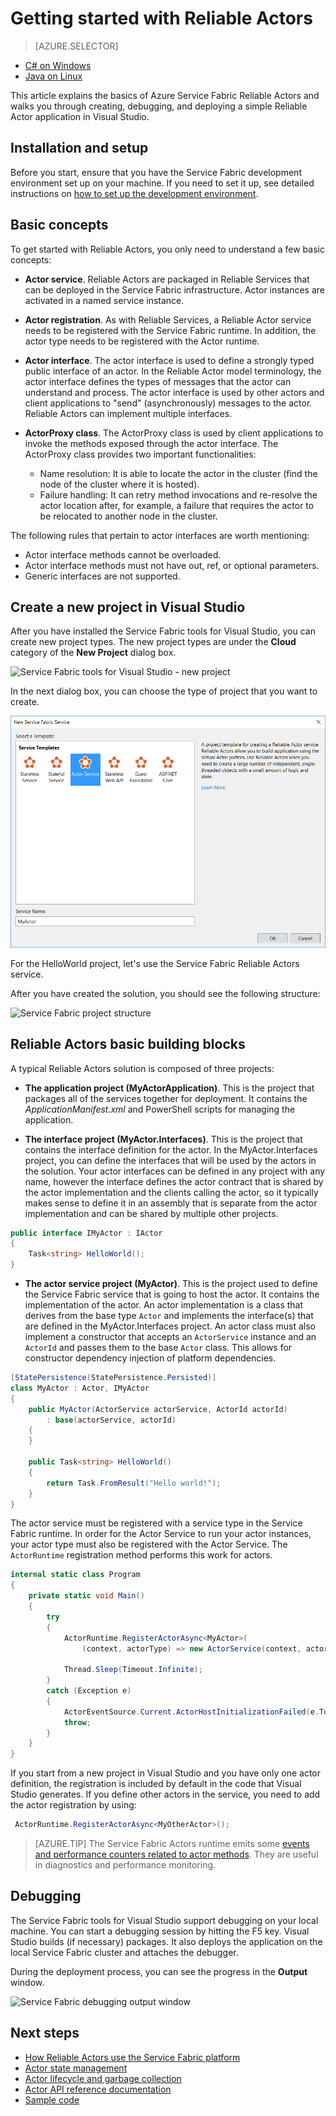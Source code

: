 <properties
   pageTitle="Get started with Service Fabric Reliable Actors | Microsoft Azure"
   description="This tutorial walks you through the steps of creating, debugging, and deploying a simple actor-based service using Service Fabric Reliable Actors."
   services="service-fabric"
   documentationCenter=".net"
   authors="vturecek"
   manager="timlt"
   editor=""/>

<tags
   ms.service="service-fabric"
   ms.devlang="dotnet"
   ms.topic="article"
   ms.tgt_pltfrm="NA"
   ms.workload="NA"
   ms.date="09/25/2016"
   ms.author="vturecek"/>

# Getting started with Reliable Actors

> [AZURE.SELECTOR]
- [C# on Windows](service-fabric-reliable-actors-get-started.md)
- [Java on Linux](service-fabric-reliable-actors-get-started-java.md)

This article explains the basics of Azure Service Fabric Reliable Actors and walks you through creating, debugging, and deploying a simple Reliable Actor application in Visual Studio.

## Installation and setup
Before you start, ensure that you have the Service Fabric development environment set up on your machine.
If you need to set it up, see detailed instructions on [how to set up the development environment](service-fabric-get-started.md).

## Basic concepts
To get started with Reliable Actors, you only need to understand a few basic concepts:

 * **Actor service**. Reliable Actors are packaged in Reliable Services that can be deployed in the Service Fabric infrastructure. Actor instances are activated in a named service instance.
 
 * **Actor registration**. As with Reliable Services, a Reliable Actor service needs to be registered with the Service Fabric runtime. In addition, the actor type needs to be registered with the Actor runtime.
 
 * **Actor interface**. The actor interface is used to define a strongly typed public interface of an actor. In the Reliable Actor model terminology, the actor interface defines the types of messages that the actor can understand and process. The actor interface is used by other actors and client applications to "send" (asynchronously) messages to the actor. Reliable Actors can implement multiple interfaces.
 
 * **ActorProxy class**. The ActorProxy class is used by client applications to invoke the methods exposed through the actor interface. The ActorProxy class provides two important functionalities:
	* Name resolution: It is able to locate the actor in the cluster (find the node of the cluster where it is hosted).
	* Failure handling: It can retry method invocations and re-resolve the actor location after, for example, a failure that requires the actor to be relocated to another node in the cluster.

The following rules that pertain to actor interfaces are worth mentioning:

- Actor interface methods cannot be overloaded.
- Actor interface methods must not have out, ref, or optional parameters.
- Generic interfaces are not supported.

## Create a new project in Visual Studio
After you have installed the Service Fabric tools for Visual Studio, you can create new project types. The new project types are under the **Cloud** category of the **New Project** dialog box.


![Service Fabric tools for Visual Studio - new project][1]

In the next dialog box, you can choose the type of project that you want to create.

![Service Fabric project templates][5]

For the HelloWorld project, let's use the Service Fabric Reliable Actors service.

After you have created the solution, you should see the following structure:

![Service Fabric project structure][2]

## Reliable Actors basic building blocks

A typical Reliable Actors solution is composed of three projects:

* **The application project (MyActorApplication)**. This is the project that packages all of the services together for deployment. It contains the *ApplicationManifest.xml* and PowerShell scripts for managing the application.

* **The interface project (MyActor.Interfaces)**. This is the project that contains the interface definition for the actor. In the MyActor.Interfaces project, you can define the interfaces that will be used by the actors in the solution. Your actor interfaces can be defined in any project with any name, however the interface defines the actor contract that is shared by the actor implementation and the clients calling the actor, so it typically makes sense to define it in an assembly that is separate from the actor implementation and can be shared by multiple other projects.

```csharp
public interface IMyActor : IActor
{
    Task<string> HelloWorld();
}
```

* **The actor service project (MyActor)**. This is the project used to define the Service Fabric service that is going to host the actor. It contains the implementation of the actor. An actor implementation is a class that derives from the base type `Actor` and implements the interface(s) that are defined in the MyActor.Interfaces project. An actor class must also implement a constructor that accepts an `ActorService` instance and an `ActorId` and passes them to the base `Actor` class. This allows for constructor dependency injection of platform dependencies.

```csharp
[StatePersistence(StatePersistence.Persisted)]
class MyActor : Actor, IMyActor
{
    public MyActor(ActorService actorService, ActorId actorId)
        : base(actorService, actorId)
    {
    }

    public Task<string> HelloWorld()
    {
        return Task.FromResult("Hello world!");
    }
}
```

The actor service must be registered with a service type in the Service Fabric runtime. In order for the Actor Service to run your actor instances, your actor type must also be registered with the Actor Service. The `ActorRuntime` registration method performs this work for actors.

```csharp
internal static class Program
{
    private static void Main()
    {
        try
        {
            ActorRuntime.RegisterActorAsync<MyActor>(
                (context, actorType) => new ActorService(context, actorType, () => new MyActor())).GetAwaiter().GetResult();

            Thread.Sleep(Timeout.Infinite);
        }
        catch (Exception e)
        {
            ActorEventSource.Current.ActorHostInitializationFailed(e.ToString());
            throw;
        }
    }
}

```

If you start from a new project in Visual Studio and you have only one actor definition, the registration is included by default in the code that Visual Studio generates. If you define other actors in the service, you need to add the actor registration by using:

```csharp
 ActorRuntime.RegisterActorAsync<MyOtherActor>();

```

> [AZURE.TIP] The Service Fabric Actors runtime emits some [events and performance counters related to actor methods](service-fabric-reliable-actors-diagnostics.md#actor-method-events-and-performance-counters). They are useful in diagnostics and performance monitoring.


## Debugging

The Service Fabric tools for Visual Studio support debugging on your local machine. You can start a debugging session by hitting the F5 key. Visual Studio builds (if necessary) packages. It also deploys the application on the local Service Fabric cluster and attaches the debugger.

During the deployment process, you can see the progress in the **Output** window.

![Service Fabric debugging output window][3]


## Next steps
 - [How Reliable Actors use the Service Fabric platform](service-fabric-reliable-actors-platform.md)
 - [Actor state management](service-fabric-reliable-actors-state-management.md)
 - [Actor lifecycle and garbage collection](service-fabric-reliable-actors-lifecycle.md)
 - [Actor API reference documentation](https://msdn.microsoft.com/library/azure/dn971626.aspx)
 - [Sample code](https://github.com/Azure/servicefabric-samples)


<!--Image references-->
[1]: ./media/service-fabric-reliable-actors-get-started/reliable-actors-newproject.PNG
[2]: ./media/service-fabric-reliable-actors-get-started/reliable-actors-projectstructure.PNG
[3]: ./media/service-fabric-reliable-actors-get-started/debugging-output.PNG
[4]: ./media/service-fabric-reliable-actors-get-started/vs-context-menu.png
[5]: ./media/service-fabric-reliable-actors-get-started/reliable-actors-newproject1.PNG
